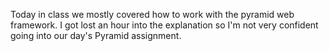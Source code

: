 Today in class we mostly covered how to work with the pyramid web framework.
I got lost an hour into the explanation so I'm not very confident going into
our day's Pyramid assignment. 